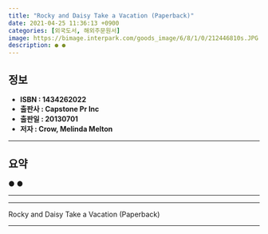 ```yaml
---
title: "Rocky and Daisy Take a Vacation (Paperback)"
date: 2021-04-25 11:36:13 +0900
categories: [외국도서, 해외주문원서]
image: https://bimage.interpark.com/goods_image/6/8/1/0/212446810s.JPG
description: ● ●
---
```


## **정보**

- **ISBN : 1434262022**
- **출판사 : Capstone Pr Inc**
- **출판일 : 20130701**
- **저자 : Crow, Melinda Melton**

------



## **요약**

●  ●  

------



------


Rocky and Daisy Take a Vacation (Paperback) 

------


